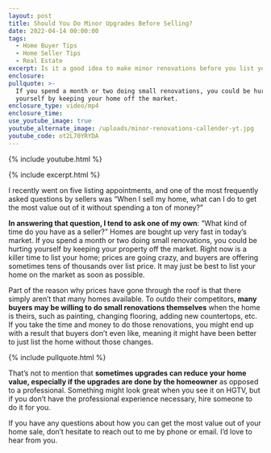 ```yaml
---
layout: post
title: Should You Do Minor Upgrades Before Selling?
date: 2022-04-14 00:00:00
tags:
  - Home Buyer Tips
  - Home Seller Tips
  - Real Estate
excerpt: Is it a good idea to make minor renovations before you list your home?
enclosure:
pullquote: >-
  If you spend a month or two doing small renovations, you could be hurting
  yourself by keeping your home off the market.
enclosure_type: video/mp4
enclosure_time:
use_youtube_image: true
youtube_alternate_image: /uploads/minor-renovations-callender-yt.jpg
youtube_code: ot2L70YRYDA
---
```

{% include youtube.html %}

{% include excerpt.html %}

I recently went on five listing appointments, and one of the most frequently asked questions by sellers was “When I sell my home, what can I do to get the most value out of it without spending a ton of money?”

**In answering that question, I tend to ask one of my own**\: “What kind of time do you have as a seller?” Homes are bought up very fast in today’s market. If you spend a month or two doing small renovations, you could be hurting yourself by keeping your property off the market. Right now is a killer time to list your home; prices are going crazy, and buyers are offering sometimes tens of thousands over list price. It may just be best to list your home on the market as soon as possible.

Part of the reason why prices have gone through the roof is that there simply aren’t that many homes available. To outdo their competitors,&nbsp;**many buyers may be willing to do small renovations themselves**&nbsp;when the home is theirs, such as painting, changing flooring, adding new countertops, etc. If you take the time and money to do those renovations, you might end up with a result that buyers don’t even like, meaning it might have been better to just list the home without those changes.

{% include pullquote.html %}

That’s not to mention that **sometimes upgrades can reduce your home value, especially if the upgrades are done by the homeowner** as opposed to a professional. Something might look great when you see it on HGTV, but if you don’t have the professional experience necessary, hire someone to do it for you.

If you have any questions about how you can get the most value out of your home sale, don’t hesitate to reach out to me by phone or email. I’d love to hear from you.
